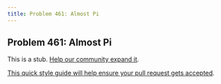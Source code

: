 ```yaml
---
title: Problem 461: Almost Pi
---
```

## Problem 461: Almost Pi

This is a stub. <a href='https://github.com/freecodecamp/guides/tree/master/src/pages/certifications/coding-interview-prep/project-euler/problem-461-almost-pi/index.md' target='_blank' rel='nofollow'>Help our community expand it</a>.

<a href='https://github.com/freecodecamp/guides/blob/master/README.md' target='_blank' rel='nofollow'>This quick style guide will help ensure your pull request gets accepted</a>.

<!-- The article goes here, in GitHub-flavored Markdown. Feel free to add YouTube videos, images, and CodePen/JSBin embeds  -->
